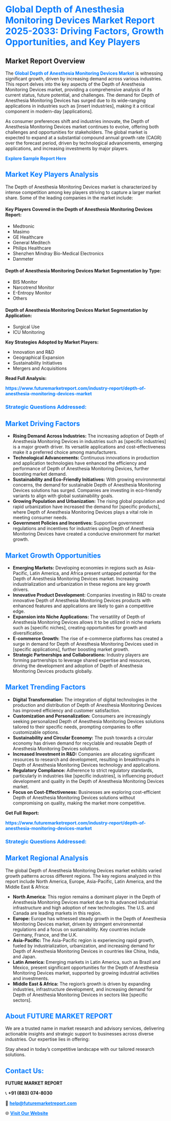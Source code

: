 <h1 style="color: #007BFF;">Global Depth of Anesthesia Monitoring Devices Market Report 2025-2033: Driving Factors, Growth Opportunities, and Key Players</h1>

<section id="overview">
<h2>Market Report Overview</h2>
<p>The <a href="https://www.futuremarketreport.com/industry-report/depth-of-anesthesia-monitoring-devices-market" style="color: #007BFF; text-decoration: none;"><strong>Global Depth of Anesthesia Monitoring Devices Market</strong></a> is witnessing significant growth, driven by increasing demand across various industries. This report delves into the key aspects of the Depth of Anesthesia Monitoring Devices market, providing a comprehensive analysis of its current status, future potential, and challenges. The demand for Depth of Anesthesia Monitoring Devices has surged due to its wide-ranging applications in industries such as [insert industries], making it a critical component in modern-day [applications].</p>
<p>As consumer preferences shift and industries innovate, the Depth of Anesthesia Monitoring Devices market continues to evolve, offering both challenges and opportunities for stakeholders. The global market is expected to expand at a substantial compound annual growth rate (CAGR) over the forecast period, driven by technological advancements, emerging applications, and increasing investments by major players.</p>
</section>

<section id="overview">
<p><a href="https://www.futuremarketreport.com/request-sample/reportId=79884" style="color: #007BFF; text-decoration: none;"><strong>Explore Sample Report Here</strong></a></p>
</section>

<section id="key-players">
<h2 style="color: #007BFF;">Market Key Players Analysis</h2>
<p>The Depth of Anesthesia Monitoring Devices market is characterized by intense competition among key players striving to capture a larger market share. Some of the leading companies in the market include:</p>
<h4>Key Players Covered in the Depth of Anesthesia Monitoring Devices Report:</h4>
<ul><li>Medtronic</li><li>Masimo</li><li>GE Healthcare</li><li>General Meditech</li><li>Philips Healthcare</li><li>Shenzhen Mindray Bio-Medical Electronics</li><li>Danmeter</li></ul>
<h4>Depth of Anesthesia Monitoring Devices Market Segmentation by Type:</h4>
<ul><li>BIS Monitor</li><li>Narcotrend Monitor</li><li>E-Entropy Monitor</li><li>Others</li></ul>

<h4>Depth of Anesthesia Monitoring Devices Market Segmentation by Application:</h4>
<ul><li>Surgical Use</li><li>ICU Monitoring</li></ul>
<p><strong>Key Strategies Adopted by Market Players:</strong></p>
<ul>
<li>Innovation and R&D</li>
<li>Geographical Expansion</li>
<li>Sustainability Initiatives</li>
<li>Mergers and Acquisitions</li>
</ul>
</section>

<section>
<p><strong>Read Full Analysis: </strong></p><a href="https://www.futuremarketreport.com/industry-report/depth-of-anesthesia-monitoring-devices-market" style="color: #007BFF; text-decoration: none;"><strong>https://www.futuremarketreport.com/industry-report/depth-of-anesthesia-monitoring-devices-market</strong></a>
<h3 style="color: #007BFF;">Strategic Questions Addressed:</h3>
</section>

<section id="driving-factors">
<h2 style="color: #007BFF;">Market Driving Factors</h2>
<ul>
<li><strong>Rising Demand Across Industries:</strong> The increasing adoption of Depth of Anesthesia Monitoring Devices in industries such as [specific industries] is a major growth driver. Its versatile applications and cost-effectiveness make it a preferred choice among manufacturers.</li>
<li><strong>Technological Advancements:</strong> Continuous innovations in production and application technologies have enhanced the efficiency and performance of Depth of Anesthesia Monitoring Devices, further boosting market demand.</li>
<li><strong>Sustainability and Eco-Friendly Initiatives:</strong> With growing environmental concerns, the demand for sustainable Depth of Anesthesia Monitoring Devices solutions has surged. Companies are investing in eco-friendly variants to align with global sustainability goals.</li>
<li><strong>Growing Population and Urbanization:</strong> The rising global population and rapid urbanization have increased the demand for [specific products], where Depth of Anesthesia Monitoring Devices plays a vital role in meeting consumer needs.</li>
<li><strong>Government Policies and Incentives:</strong> Supportive government regulations and incentives for industries using Depth of Anesthesia Monitoring Devices have created a conducive environment for market growth.</li>
</ul>
</section>

<section id="growth-opportunities">
<h2 style="color: #007BFF;">Market Growth Opportunities</h2>
<ul>
<li><strong>Emerging Markets:</strong> Developing economies in regions such as Asia-Pacific, Latin America, and Africa present untapped potential for the Depth of Anesthesia Monitoring Devices market. Increasing industrialization and urbanization in these regions are key growth drivers.</li>
<li><strong>Innovative Product Development:</strong> Companies investing in R&D to create innovative Depth of Anesthesia Monitoring Devices products with enhanced features and applications are likely to gain a competitive edge.</li>
<li><strong>Expansion into Niche Applications:</strong> The versatility of Depth of Anesthesia Monitoring Devices allows it to be utilized in niche markets such as [specific niches], creating opportunities for growth and diversification.</li>
<li><strong>E-commerce Growth:</strong> The rise of e-commerce platforms has created a surge in demand for Depth of Anesthesia Monitoring Devices used in [specific applications], further boosting market growth.</li>
<li><strong>Strategic Partnerships and Collaborations:</strong> Industry players are forming partnerships to leverage shared expertise and resources, driving the development and adoption of Depth of Anesthesia Monitoring Devices products globally.</li>
</ul>
</section>

<section id="trending-factors">
<h2 style="color: #007BFF;">Market Trending Factors</h2>
<ul>
<li><strong>Digital Transformation:</strong> The integration of digital technologies in the production and distribution of Depth of Anesthesia Monitoring Devices has improved efficiency and customer satisfaction.</li>
<li><strong>Customization and Personalization:</strong> Consumers are increasingly seeking personalized Depth of Anesthesia Monitoring Devices solutions tailored to their specific needs, prompting companies to offer customizable options.</li>
<li><strong>Sustainability and Circular Economy:</strong> The push towards a circular economy has driven demand for recyclable and reusable Depth of Anesthesia Monitoring Devices solutions.</li>
<li><strong>Increased Investment in R&D:</strong> Companies are allocating significant resources to research and development, resulting in breakthroughs in Depth of Anesthesia Monitoring Devices technology and applications.</li>
<li><strong>Regulatory Compliance:</strong> Adherence to strict regulatory standards, particularly in industries like [specific industries], is influencing product development and quality in the Depth of Anesthesia Monitoring Devices market.</li>
<li><strong>Focus on Cost-Effectiveness:</strong> Businesses are exploring cost-efficient Depth of Anesthesia Monitoring Devices solutions without compromising on quality, making the market more competitive.</li>
</ul>
</section>

<section>
<p><strong>Get Full Report: </strong></p><a href="https://www.futuremarketreport.com/industry-report/depth-of-anesthesia-monitoring-devices-market" style="color: #007BFF; text-decoration: none;"><strong>https://www.futuremarketreport.com/industry-report/depth-of-anesthesia-monitoring-devices-market</strong></a>
<h3 style="color: #007BFF;">Strategic Questions Addressed:</h3>
</section>


<section id="regional-analysis">
<h2 style="color: #007BFF;">Market Regional Analysis</h2>
<p>The global Depth of Anesthesia Monitoring Devices market exhibits varied growth patterns across different regions. The key regions analyzed in this report include North America, Europe, Asia-Pacific, Latin America, and the Middle East & Africa:</p>
<ul>
<li><strong>North America:</strong> This region remains a dominant player in the Depth of Anesthesia Monitoring Devices market due to its advanced industrial infrastructure and high adoption of new technologies. The U.S. and Canada are leading markets in this region.</li>
<li><strong>Europe:</strong> Europe has witnessed steady growth in the Depth of Anesthesia Monitoring Devices market, driven by stringent environmental regulations and a focus on sustainability. Key countries include Germany, France, and the U.K.</li>
<li><strong>Asia-Pacific:</strong> The Asia-Pacific region is experiencing rapid growth, fueled by industrialization, urbanization, and increasing demand for Depth of Anesthesia Monitoring Devices in countries like China, India, and Japan.</li>
<li><strong>Latin America:</strong> Emerging markets in Latin America, such as Brazil and Mexico, present significant opportunities for the Depth of Anesthesia Monitoring Devices market, supported by growing industrial activities and investments.</li>
<li><strong>Middle East & Africa:</strong> The region’s growth is driven by expanding industries, infrastructure development, and increasing demand for Depth of Anesthesia Monitoring Devices in sectors like [specific sectors].</li>
</ul>
</section>

<footer>
<h2 style="color: #007BFF;">About FUTURE MARKET REPORT</h2>
<p>We are a trusted name in market research and advisory services, delivering actionable insights and strategic support to businesses across diverse industries. Our expertise lies in offering:</p>

<p>Stay ahead in today’s competitive landscape with our tailored research solutions.</p>

<h2 style="color: #007BFF;">Contact Us:</h2>
<p><strong>FUTURE MARKET REPORT</strong></p>
<p>📞 <strong>+91 (883) 074-8030</strong></p>
<p>📧 <strong><a href="mailto:help@futuremarketreport.com" style="color: #007BFF;">help@futuremarketreport.com</a></strong></p>
<p>🌐 <strong><a href="https://www.futuremarketreport.com/" style="color: #007BFF;">Visit Our Website</a></strong></p>
</footer>